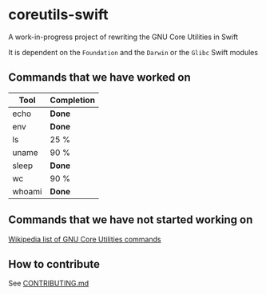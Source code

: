 # coreutils-swift
A work-in-progress project of rewriting the GNU Core Utilities in Swift

It is dependent on the `Foundation` and the `Darwin` or the `Glibc` Swift modules

## Commands that we have worked on
| Tool      | Completion    |
| --------- | ------------- |
| echo      | **Done**      |
| env       | **Done**      |
| ls        | 25 %          |
| uname     | 90 %          |
| sleep	    | **Done**      |
| wc        | 90 %          |
| whoami    | **Done**      |

## Commands that we have not started working on

[Wikipedia list of GNU Core Utilities commands](https://en.wikipedia.org/wiki/GNU_Core_Utilities#Capabilities)

## How to contribute

See [CONTRIBUTING.md](CONTRIBUTING.md)
